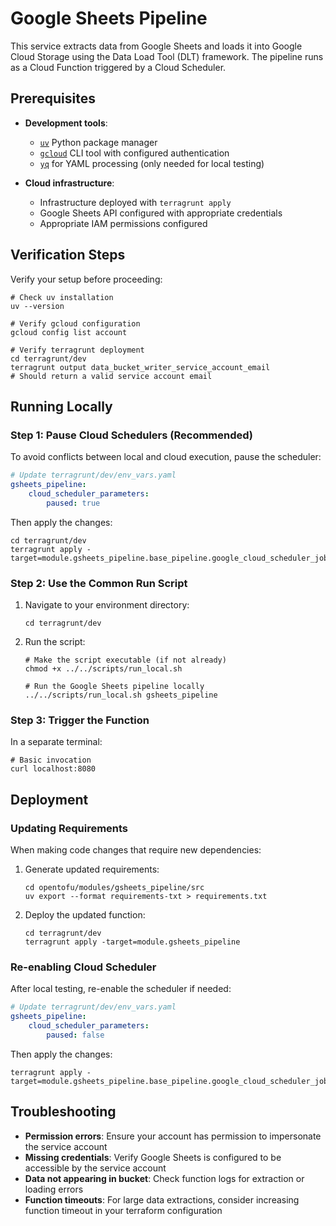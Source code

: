 # Google Sheets Pipeline

This service extracts data from Google Sheets and loads it into Google Cloud Storage using the Data Load Tool (DLT) framework. The pipeline runs as a Cloud Function triggered by a Cloud Scheduler.

## Prerequisites

- **Development tools**:
  - [`uv`](https://github.com/astral-sh/uv?tab=readme-ov-file#installation) Python package manager
  - [`gcloud`](https://cloud.google.com/sdk/docs/install) CLI tool with configured authentication
  - [`yq`](https://github.com/mikefarah/yq#install) for YAML processing (only needed for local testing)

- **Cloud infrastructure**:
  - Infrastructure deployed with `terragrunt apply`
  - Google Sheets API configured with appropriate credentials
  - Appropriate IAM permissions configured

## Verification Steps

Verify your setup before proceeding:

```shell
# Check uv installation
uv --version

# Verify gcloud configuration
gcloud config list account

# Verify terragrunt deployment
cd terragrunt/dev
terragrunt output data_bucket_writer_service_account_email
# Should return a valid service account email
```

## Running Locally

### Step 1: Pause Cloud Schedulers (Recommended)

To avoid conflicts between local and cloud execution, pause the scheduler:

```yaml
# Update terragrunt/dev/env_vars.yaml
gsheets_pipeline:
    cloud_scheduler_parameters:
        paused: true
```

Then apply the changes:

```shell
cd terragrunt/dev
terragrunt apply -target=module.gsheets_pipeline.base_pipeline.google_cloud_scheduler_job.this
```

### Step 2: Use the Common Run Script

1. Navigate to your environment directory:

   ```shell
   cd terragrunt/dev
   ```

2. Run the script:

   ```shell
   # Make the script executable (if not already)
   chmod +x ../../scripts/run_local.sh

   # Run the Google Sheets pipeline locally
   ../../scripts/run_local.sh gsheets_pipeline
   ```

### Step 3: Trigger the Function

In a separate terminal:

```shell
# Basic invocation
curl localhost:8080
```

## Deployment

### Updating Requirements

When making code changes that require new dependencies:

1. Generate updated requirements:

   ```shell
   cd opentofu/modules/gsheets_pipeline/src
   uv export --format requirements-txt > requirements.txt
   ```

2. Deploy the updated function:

   ```shell
   cd terragrunt/dev
   terragrunt apply -target=module.gsheets_pipeline
   ```

### Re-enabling Cloud Scheduler

After local testing, re-enable the scheduler if needed:

```yaml
# Update terragrunt/dev/env_vars.yaml
gsheets_pipeline:
    cloud_scheduler_parameters:
        paused: false
```

Then apply the changes:

```shell
terragrunt apply -target=module.gsheets_pipeline.base_pipeline.google_cloud_scheduler_job.this
```

## Troubleshooting

- **Permission errors**: Ensure your account has permission to impersonate the service account
- **Missing credentials**: Verify Google Sheets is configured to be accessible by the service account
- **Data not appearing in bucket**: Check function logs for extraction or loading errors
- **Function timeouts**: For large data extractions, consider increasing function timeout in your terraform configuration
